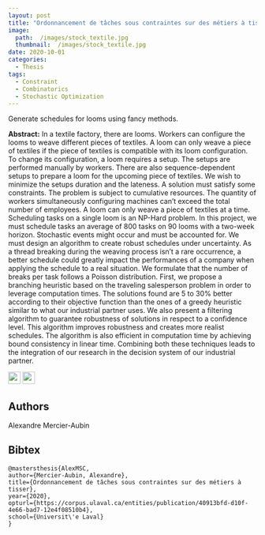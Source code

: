 ```yaml
---
layout: post
title: "Ordonnancement de tâches sous contraintes sur des métiers à tisser"
image: 
  path:  /images/stock_textile.jpg
  thumbnail:  /images/stock_textile.jpg
date: 2020-10-01
categories:
  - Thesis
tags:
  - Constraint
  - Combinatorics
  - Stochastic Optimization
---
```


Generate schedules for looms using fancy methods.

**Abstract:** In a textile factory, there are looms. Workers can configure the looms to weave different pieces of
textiles. A loom can only weave a piece of textiles if the piece of textiles is compatible with its loom
configuration. To change its configuration, a loom requires a setup. The setups are performed manually
by workers. There are also sequence-dependent setups to prepare a loom for the upcoming piece of
textiles. We wish to minimize the setups duration and the lateness. A solution must satisfy some
constraints. The problem is subject to cumulative resources. The quantity of workers simultaneously
configuring machines can’t exceed the total number of employees. A loom can only weave a piece
of textiles at a time. Scheduling tasks on a single loom is an NP-Hard problem. In this project, we
must schedule tasks an average of 800 tasks on 90 looms with a two-week horizon. Stochastic events
might occur and must be accounted for. We must design an algorithm to create robust schedules under
uncertainty. As a thread breaking during the weaving process isn’t a rare occurrence, a better schedule
could greatly impact the performances of a company when applying the schedule to a real situation.
We formulate that the number of breaks per task follows a Poisson distribution. First, we propose
a branching heuristic based on the traveling salesperson problem in order to leverage computation
times. The solutions found are 5 to 30% better according to their objective function than the ones of
a greedy heuristic similar to what our industrial partner uses. We also present a filtering algorithm to
guarantee robustness of solutions in respect to a confidence level. This algorithm improves robustness
and creates more realist schedules. The algorithm is also efficient in computation time by achieving
bound consistency in linear time. Combining both these techniques leads to the integration of our
research in the decision system of our industrial partner.

[<img src="/Work/icons/pdf.png" width="25"/>](/Work/papers/MasterThesis.pdf)
[<img src="/Work/icons/link.png" width="25"/>](https://corpus.ulaval.ca/entities/publication/40913bfd-d10f-4e66-bad7-12e4f08510b4)

## Authors
Alexandre Mercier-Aubin

## Bibtex
```
@mastersthesis{AlexMSC,
author={Mercier-Aubin, Alexandre},
title={Ordonnancement de tâches sous contraintes sur des métiers à tisser},
year={2020},
opturl={https://corpus.ulaval.ca/entities/publication/40913bfd-d10f-4e66-bad7-12e4f08510b4},
school={Universit\'e Laval}
}
```